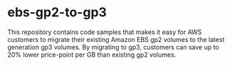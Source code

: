 # ebs-gp2-to-gp3

This repository contains code samples that makes it easy for AWS customers to migrate their existing Amazon EBS gp2 volumes to the latest generation gp3 volumes. By migrating to gp3, customers can save up to 20% lower price-point per GB than existing gp2 volumes.




